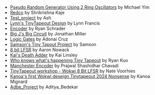 - [Pseudo Random Generator Using 2 Ring Oscillators](tt_um_wokwi_413387152803294209/info.md) by Michael Yim
- [Redco](tt_um_wokwi_413407859783959553/info.md) by Shrikrishna Kaje
- [Test_project](tt_um_wokwi_413883347321632769/info.md) by Ash
- [Lynn's TinyTapeout Design](tt_um_wokwi_413919428470231041/info.md) by Lynn Francis
- [Encoder](tt_um_wokwi_413919442353385473/info.md) by Ryan Schrader
- [Big J's Big Circuit](tt_um_wokwi_413919543420439553/info.md) by Jonathan Miller
- [Logic Gates](tt_um_wokwi_413919847886104577/info.md) by Adonai Cruz
- [Samson's Tiny Tapout Project](tt_um_wokwi_413920489444856833/info.md) by Samson
- [8 bit LFSR](tt_um_wokwi_414120263584922625/info.md) by Aaron Nowack
- [Kai's Death Adder](tt_um_wokwi_414120435095328769/info.md) by Kai Linsley
- [Who knows what's happening Tiny Tapeout](tt_um_wokwi_414120458938907649/info.md) by Ryan Kuo
- [Manchester Encoder](tt_um_wokwi_414120492890759169/info.md) by Prajwal Shashidhar Chavadi
- [TinyTapeout workshop - Wokwi 8 Bit LFSR](tt_um_wokwi_414121532514097153/info.md) by Nate Voorhies
- [Kanoa's first Wokwi deseign Tinytapeout 2024 Nonsense](tt_um_wokwi_414124597390729217/info.md) by Kanoa Mignard
- [Adbe_Project](tt_um_wokwi_414125058137148417/info.md) by Aditya_Bedekar

